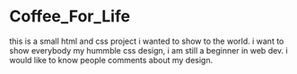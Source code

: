 # Coffee_For_Life
this is a small html and css project i wanted to show to the world.
i want to show everybody my hummble css design, i am still a beginner in web dev.
i would like to know people comments about my design.
